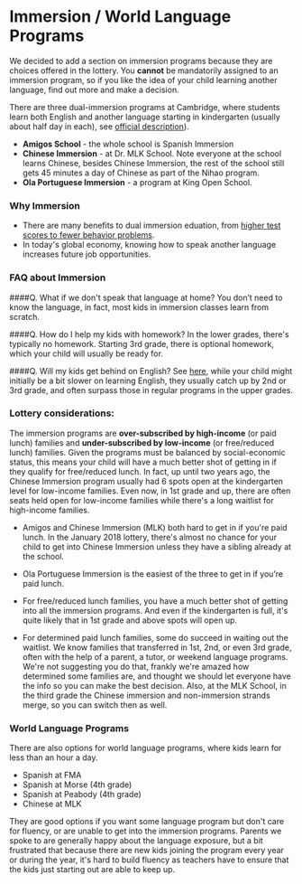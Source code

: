 # Immersion / World Language Programs
We decided to add a section on immersion programs because they are choices offered in the lottery.  You **cannot** be mandatorily assigned to an immersion program, so if you like the idea of your child learning another language, find out more and make a decision.

There are three dual-immersion programs at Cambridge, where students learn both English and another language starting in kindergarten (usually about half day in each), see 
[official description](http://www.cpsd.us/departments/frc/waitlist_transfers/immersion_program)).

* **Amigos School** -  the whole school is Spanish Immersion
* **Chinese Immersion** - at Dr. MLK School. Note everyone at the school learns Chinese, besides Chinese Immersion, the rest of the school still gets 45 minutes a day  of Chinese as part of the Nihao program.
* **Ola Portuguese Immersion** - a program at King Open School. 

### Why Immersion 
* There are many benefits to dual immersion eduation, from [higher test scores to fewer behavior problems](https://www.npr.org/sections/ed/2016/11/29/497943749/6-potential-brain-benefits-of-bilingual-education).
* In today's global economy, knowing how to speak another language increases future job opportunities. 

### FAQ about Immersion 
####Q. What if we don't speak that language at home?
You don’t need to know the language, in fact, most kids in immersion classes learn from scratch.

####Q. How do I help my kids with homework?
In the lower grades, there's typically no homework.  Starting 3rd grade, there is optional homework, which your child will usually be ready for.

####Q. Will my kids get behind on English?
See [here](https://www.education.com/magazine/article/language-immersion-program/), while your child might initially be a bit slower on learning English, they usually catch up by 2nd or 3rd grade, and often surpass those in regular programs in the upper grades.

### Lottery considerations: 
The immersion programs are **over-subscribed by high-income** (or paid lunch) families and **under-subscribed by low-income** (or free/reduced lunch) families. Given the programs must be balanced by social-economic status, this means your child will have a much better shot of getting in if they qualify for free/reduced lunch.  In fact, up until two years ago, the Chinese Immersion program usually had 6 spots open at the kindergarten level for low-income families.  Even now, in 1st grade and up, there are often seats held open for low-income families while there's a long waitlist for high-income families.

* Amigos and Chinese Immersion (MLK) both hard to get in if you're paid lunch. In the January 2018 lottery, there's almost no chance for your child to get into Chinese Immersion unless they have a sibling already at the school.

* Ola Portuguese Immersion is the easiest of the three to get in if you’re paid lunch.

* For free/reduced lunch families, you have a much better shot of getting into all the immersion programs. And even if the kindergarten is full, it's quite likely that in 1st grade and above spots will open up.  

* For determined paid lunch families, some do succeed in waiting out the waitlist. We know families that transferred in 1st, 2nd, or even 3rd grade, often with the help of a parent, a tutor, or weekend language programs.  We're not suggesting you do that, frankly we're amazed how determined some families are, and thought we should let everyone have the info so you can make the best decision.  Also, at the MLK School, in the third grade the Chinese immersion and non-immersion strands merge, so you can switch then as well.

### World Language Programs
There are also options for world language programs, where kids learn for less than an hour a day. 
* Spanish at FMA
* Spanish at Morse (4th grade)
* Spanish at Peabody (4th grade)
* Chinese at MLK

They are good options if you want some language program but don't care for fluency, or are unable to get into the immersion programs. Parents we spoke to are generally happy about the language exposure, but a bit frustrated that because there are new kids joining the program every year or during the year, it's hard to build fluency as teachers have to ensure that the kids just starting out are able to keep up.

